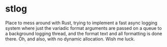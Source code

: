 # stlog

Place to mess around with Rust, trying to implement a fast async logging system where just the variadic format
arguments are passed on a queue to a background logging thread, and the format text and all formatting is done
there. Oh, and also, with no dynamic allocation.  Wish me luck.
